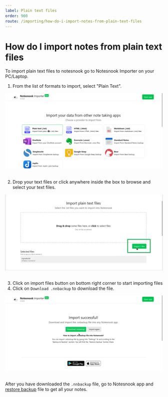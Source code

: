 ```yaml
---
label: Plain text files
order: 900
route: /importing/how-do-i-import-notes-from-plain-text-files
---
```

# How do I import notes from plain text files

To import plain text files to notesnook go to Notesnook Importer on your PC/Laptop.

1. From the list of formats to import, select "Plain Text".
<img style="margin-bottom:15px;" src="../static/plain_text_import_step_1.png" alt="From the list of formats to import, select Plain Text."/>

2. Drop your text files or click anywhere inside the box to browse and select your text files.
<img style="margin-bottom:15px;" src="../static/plain_text_import_step_2.png" alt="From the list of formats to import, select Plain Text."/>

3. Click on import files button on bottom right corner to start importing files
4. Click on `Download .nnbackup` to download the file.
<img style="margin-bottom:15px;" src="../static/plain_text_import_step_3.png" alt="From the list of formats to import, select Plain Text."/>

After you have downloaded the `.nnbackup` file, go to Notesnook app and [restore backup](../backup-restore.md) file to get all your notes.